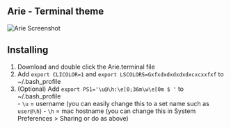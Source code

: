 ## Arie - Terminal theme   

![Arie Screenshot](https://raw.github.com/Alvinlz/arie-terminal-theme/master/screenshot.png)   

## Installing   
1.   Download and double click the Arie.terminal file
2.   Add `export CLICOLOR=1` and `export LSCOLORS=Gxfxdxdxdxdxdxcxcxxfxf` to ~/.bash_profile
3.   (Optional) Add `export PS1='\u@\h:\e[0;36m\w\e[0m $ '` to ~/.bash_profile   
    -   `\u` = username (you can easily change this to a set name such as `user@\h`)
    -   `\h` = mac hostname (you can change this in System Preferences > Sharing or do as above)


